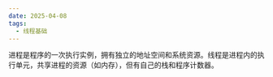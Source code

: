 ```yaml
---
date: 2025-04-08
tags:
  - 线程基础
---
```

进程是程序的一次执行实例，拥有独立的地址空间和系统资源。线程是进程内的执行单元，共享进程的资源（如内存），但有自己的栈和程序计数器。